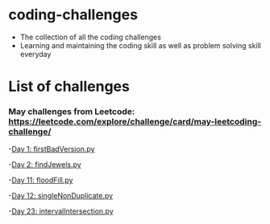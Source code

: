 # coding-challenges
- The collection of all the coding challenges
- Learning and maintaining the coding skill as well as problem solving skill everyday
# List of challenges
  ### May challenges from Leetcode: https://leetcode.com/explore/challenge/card/may-leetcoding-challenge/ 
  
   -[Day 1: firstBadVersion.py](https://github.com/thynguyenCS/coding-challenges/blob/master/day1-firstBadVersion.py)
   
   -[Day 2: findJewels.py](https://github.com/thynguyenCS/coding-challenges/blob/master/day2-findJewels.py)
   
   -[Day 11: floodFill.py](https://github.com/thynguyenCS/coding-challenges/blob/master/day11-floodFill.py)
   
   -[Day 12: singleNonDuplicate.py](https://github.com/thynguyenCS/coding-challenges/blob/master/day12-singleNonDuplicate.py)
   
   -[Day 23: intervalIntersection.py](https://github.com/thynguyenCS/coding-challenges/blob/master/day23-intervalIntersection.py)

     

    


